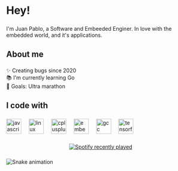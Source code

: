 <h1 align="left">Hey!</h1>

###

<p align="left">I'm Juan Pablo, a Software and Embeeded Enginer. In love with the embedded world, and it's applications.</p>

###

<h2 align="left">About me</h2>

###

<p align="left">✨ Creating bugs since 2020<br>📚 I'm currently learning Go<br>🎯 Goals: Ultra marathon</p>

###

<h2 align="left">I code with</h2>

###

<div align="left">
  <img src="https://cdn.jsdelivr.net/gh/devicons/devicon/icons/javascript/javascript-original.svg" height="40" alt="javascript logo"  />
  <img width="12" />
  <img src="https://cdn.jsdelivr.net/gh/devicons/devicon/icons/linux/linux-original.svg" height="40" alt="linux logo"  />
  <img width="12" />
  <img src="https://cdn.jsdelivr.net/gh/devicons/devicon/icons/cplusplus/cplusplus-original.svg" height="40" alt="cplusplus logo"  />
  <img width="12" />
  <img src="https://cdn.jsdelivr.net/gh/devicons/devicon/icons/embeddedc/embeddedc-original.svg" height="40" alt="embeddedc logo"  />
  <img width="12" />
  <img src="https://cdn.jsdelivr.net/gh/devicons/devicon/icons/gcc/gcc-original.svg" height="40" alt="gcc logo"  />
  <img width="12" />
  <img src="https://cdn.jsdelivr.net/gh/devicons/devicon/icons/tensorflow/tensorflow-original.svg" height="40" alt="tensorflow logo"  />
</div>

###

<div align="center">
  <a href="https://open.spotify.com/user/22hsu65kasyovi3jwkkvyzvwy">
    <img src="https://spotify-recently-played-readme.vercel.app/api?user=22hsu65kasyovi3jwkkvyzvwy&count=5&unique=true" alt="Spotify recently played"  />
  </a>
</div>

###

<img src="https://raw.githubusercontent.com/jutoroa/jutoroa/output/snake.svg" alt="Snake animation" />

###
